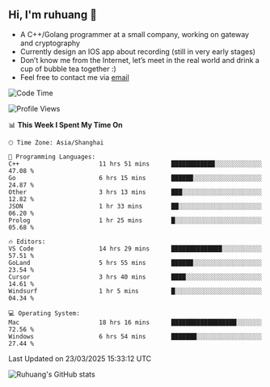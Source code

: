 ## Hi, I'm ruhuang 👋

- A C++/Golang programmer at a small company, working on gateway and cryptography
- Currently design an IOS app about recording (still in very early stages)
- Don’t know me from the Internet, let’s meet in the real world and drink a cup of bubble tea together :)
- Feel free to contact me via [email](mailto:ruhuang2001@gmail.com)
<!--START_SECTION:waka-->
![Code Time](http://img.shields.io/badge/Code%20Time-406%20hrs%2038%20mins-blue)

![Profile Views](http://img.shields.io/badge/Profile%20Views-0-blue)

📊 **This Week I Spent My Time On** 

```text
🕑︎ Time Zone: Asia/Shanghai

💬 Programming Languages: 
C++                      11 hrs 51 mins      ████████████░░░░░░░░░░░░░   47.08 % 
Go                       6 hrs 15 mins       ██████░░░░░░░░░░░░░░░░░░░   24.87 % 
Other                    3 hrs 13 mins       ███░░░░░░░░░░░░░░░░░░░░░░   12.82 % 
JSON                     1 hr 33 mins        ██░░░░░░░░░░░░░░░░░░░░░░░   06.20 % 
Prolog                   1 hr 25 mins        █░░░░░░░░░░░░░░░░░░░░░░░░   05.68 % 

🔥 Editors: 
VS Code                  14 hrs 29 mins      ██████████████░░░░░░░░░░░   57.51 % 
GoLand                   5 hrs 55 mins       ██████░░░░░░░░░░░░░░░░░░░   23.54 % 
Cursor                   3 hrs 40 mins       ████░░░░░░░░░░░░░░░░░░░░░   14.61 % 
Windsurf                 1 hr 5 mins         █░░░░░░░░░░░░░░░░░░░░░░░░   04.34 % 

💻 Operating System: 
Mac                      18 hrs 16 mins      ██████████████████░░░░░░░   72.56 % 
Windows                  6 hrs 54 mins       ███████░░░░░░░░░░░░░░░░░░   27.44 % 
```


 Last Updated on 23/03/2025 15:33:12 UTC
<!--END_SECTION:waka-->

![Ruhuang's GitHub stats](https://github-readme-stats.vercel.app/api?username=ruhuang2001&count_private=true&hide_title=true&show_icons=true&theme=vue)

